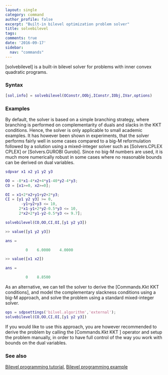 ```yaml
---
layout: single
category: command
author_profile: false
excerpt: "Built-in bilevel optimization problem solver"
title: solvebilevel
tags:
comments: true
date: '2016-09-17'
sidebar:
  nav: "commands"
---
```


[solvebilevel] is a built-in bilevel solver for problems with inner convex quadratic programs.

### Syntax

````matlab
[sol,info] = solvebilevel(OConstr,OObj,IConstr,IObj,IVar,options)
````

### Examples

By default, the solver is based on a simple branching strategy, where branching is performed on complementarity of duals and slacks in the KKT conditions. Hence, the solver is only applicable to small academic examples. It has however been shown in experiments, that the solver performs fairly well in some cases compared to a big-M reformulation followed by a solution using a mixed-integer solver such as [Solvers.CPLEX CPLEX] or [Solvers.GUROBI Gurobi]. Since no big-M numbers are used, it is much more numerically robust in some cases where no reasonable bounds can be derived on dual variables.


````matlab
sdpvar x1 x2 y1 y2 y3

OO = -8*x1-4*x2+4*y1-40*y2-4*y3;
CO = [x1>=0, x2>=0];

OI = x1+2*x2+y1+y2+2*y3;
CI = [y1 y2 y3] >= 0,
       -y1+y2+y3 <= 10,
      2*x1-y1+2*y2-0.5*y3 <= 10,
      2*x2+2*y1-y2-0.5*y3 <= 9.7];

solvebilevel(CO,OO,CI,OI,[y1 y2 y3])

>> value([y1 y2 y3])

ans =

         0    6.0000    4.0000

>> value([x1 x2])

ans =

         0    8.8500
````

As an alternative, we can tell the solver to derive the [Commands.Kkt KKT conditions], and model the complementary slackness conditions using a big-M approach, and solve the problem using a standard mixed-integer solver.

````matlab
ops = sdpsettings('bilvel.algorithm','external');
solvebilevel(CO,OO,CI,OI,[y1 y2 y3])
````
If you would like to use this approach, you are however recommended to derive the problem by calling the [Commands.Kkt KKT ] operator and setup the problem manually, in order to have full control of the way you work with bounds on the dual variables.

### See also

[Bilevel programming tutorial](/tutorial/bilevelprogramming), [Bilevel programming example](/example/bilevelprogrammingalternatives)
